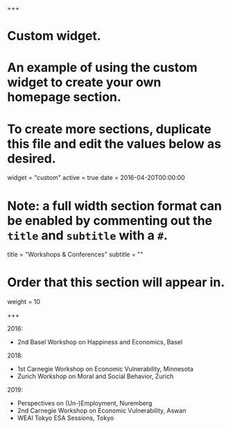 +++
# Custom widget.
# An example of using the custom widget to create your own homepage section.
# To create more sections, duplicate this file and edit the values below as desired.
widget = "custom"
active = true
date = 2016-04-20T00:00:00

# Note: a full width section format can be enabled by commenting out the `title` and `subtitle` with a `#`.
title = "Workshops & Conferences"
subtitle = ""

# Order that this section will appear in.
weight = 10

+++

2016: 

- 2nd Basel Workshop on Happiness and Economics, Basel

2018: 

- 1st Carnegie Workshop on Economic Vulnerability, Minnesota
- Zurich Workshop on Moral and Social Behavior, Zurich

2019: 

- Perspectives on (Un-)Employment, Nuremberg
- 2nd Carnegie Workshop on Economic Vulnerability, Aswan
- WEAI Tokyo ESA Sessions, Tokyo